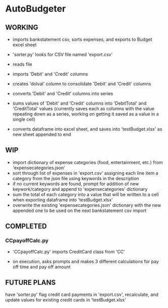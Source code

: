 # AutoBudgeter

## WORKING

- imports bankstatement csv, sorts expenses, and exports to Budget excel sheet

- 'sorter.py' looks for CSV file named 'export.csv'

- reads file

- imports 'Debit' and 'Credit' columns

- creates 'dolval' column to consolidate 'Debit' and 'Credit' columns

- converts 'Debit' and 'Credit' columns into series

- sums values of 'Debit' and 'Credit' columns into 'DebitTotal' and 'CreditTotal' values (currently saves each as columns with the value repeating down as a series, working on getting it saved as a value in a single cell)

- converts dataframe into excel sheet, and saves into 'testBudget.xlsx' as new sheet appended to end

## WIP

- import dictionary of expense categories (food, entertainment, etc.) from 'expensecategories.json'
- sort through list of expenses in 'export.csv' assigning each line item a category from the json file using keywords in the description
- if no current keywords are found, prompt for addition of new keywork/category and append to 'expensecategories' dictionary
- sum the total of each category into a value that will be written to a cell when exporting dataframe into 'testBudget.xlsx' 
- overwrite the existing 'expensecategories.json' dictionary with the new appended one to be used on the next bankstatement csv import

## COMPLETED

### CCpayoffCalc.py

- 'CCpayoffCalc.py' imports CreditCard class from 'CC'

- on execution, asks prompts and makes 3 different calculations for pay off time and pay off amount 

## FUTURE PLANS

have 'sorter.py' flag credit card payments in 'export.csv', recalculate, and update values for existing credit cards in 'testBudget.xlsx'
